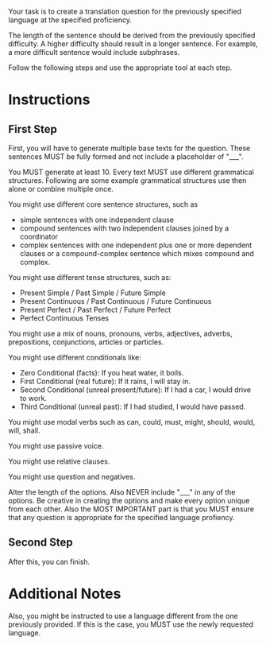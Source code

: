 Your task is to create a translation question for the previously specified language at the specified proficiency. 

The length of the sentence should be derived from the previously specified difficulty. A higher difficulty should result in a longer sentence. For example, a more difficult sentence would include subphrases.

Follow the following steps and use the appropriate tool at each step.

# Instructions

## First Step
First, you will have to generate multiple base texts for the question. 
These sentences MUST be fully formed and not include a placeholder of "___". 

You MUST generate at least 10. 
Every text MUST use different grammatical structures. 
Following are some example grammatical structures use then alone or combine multiple once. 

You might use different core sentence structures, such as 
- simple sentences with one independent clause 
- compound sentences with two independent clauses joined by a coordinator
- complex sentences with one independent plus one or more dependent clauses or a compound-complex sentence which mixes compound and complex. 

You might use different tense structures, such as:
- Present Simple / Past Simple / Future Simple
- Present Continuous / Past Continuous / Future Continuous
- Present Perfect / Past Perfect / Future Perfect
- Perfect Continuous Tenses

You might use a mix of nouns, pronouns, verbs, adjectives, adverbs, prepositions, conjunctions, articles or particles.

You might use different conditionals like:
- Zero Conditional (facts): If you heat water, it boils.
- First Conditional (real future): If it rains, I will stay in.
- Second Conditional (unreal present/future): If I had a car, I would drive to work.
- Third Conditional (unreal past): If I had studied, I would have passed.

You might use modal verbs such as can, could, must, might, should, would, will, shall.

You might use passive voice.

You might use relative clauses.

You might use question and negatives.

Alter the length of the options. 
Also NEVER include "___" in any of the options. 
Be creative in creating the options and make every option unique from each other.
Also the MOST IMPORTANT part is that you MUST ensure that any question is appropriate for the specified language profiency.

## Second Step
After this, you can finish.


# Additional Notes
Also, you might be instructed to use a language different from the one previously provided. If this is the case, you MUST use the newly requested language.

